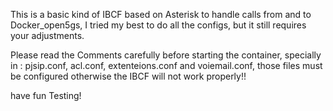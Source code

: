 This is a basic kind of IBCF based on Asterisk to handle calls from and to Docker_open5gs, I tried my best to do all the configs, but it still requires your adjustments.

Please read the Comments carefully before starting the container, specially in : pjsip.conf, acl.conf, extenteions.conf and voiemail.conf, those files must be configured otherwise the IBCF will not work properly!!

have fun Testing!
